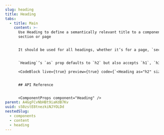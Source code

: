```yaml
---
slug: heading
title: Heading
tabs:
  - title: Main
    content: >-
      Use Heading to define a semantically relevant title to a component,
      section or page


      It should be used for all headings, whether it’s for a page, `section`, card, etc.


      `Heading`’s `as` prop defaults to `h2` but also accepts `h1`, `h3`, `h4`, `h5`, `h6`. Follow [semantic HTML guidelines](https://webaim.org/techniques/semanticstructure/) when deciding which element to use. Also note that the size of a heading is controlled separately to which element is used. The sizes available are: `xs`, `sm`, `md`, `lg`, `xl`, `xxl`.

      <CodeBlock live={true} preview={true} code={`<Heading as="h2" size="xs">This is a heading</Heading>`} language={"tsx"} />


      ## API Reference


      <ComponentProps component="Heading" />
parent: A4GgFCvNbHBt9iaKdB7Kv
uuid: sS0zstE8tnezkiNJYOLDd
nestedSlug:
  - components
  - content
  - heading
---
```


